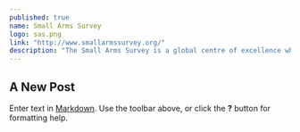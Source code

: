 ```yaml
---
published: true
name: Small Arms Survey
logo: sas.png
link: "http://www.smallarmssurvey.org/"
description: "The Small Arms Survey is a global centre of excellence whose mandate is to generate evidence-based, impartial, and policy-relevant knowledge on all aspects of small arms and armed violence. It is the principal international source of expertise, information, and analysis, and acts as a resource for governments, policy-makers, researchers, and civil society."
---
```


## A New Post

Enter text in [Markdown](http://daringfireball.net/projects/markdown/). Use the toolbar above, or click the **?** button for formatting help.
